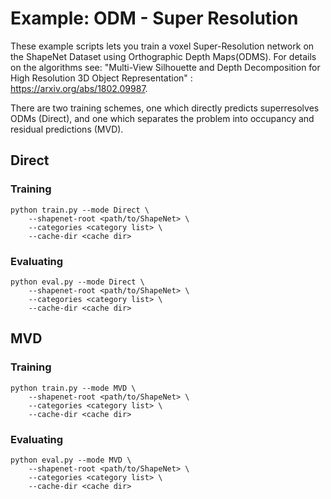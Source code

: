 # Example: ODM - Super Resolution

These example scripts lets you train a voxel Super-Resolution network on the ShapeNet Dataset using Orthographic Depth Maps(ODMS). For details on the algorithms see: "Multi-View Silhouette and Depth Decomposition for High Resolution 3D Object Representation" : https://arxiv.org/abs/1802.09987. 

There are two training schemes, one which directly predicts superresolves ODMs (Direct), and one which separates the problem into occupancy and residual predictions (MVD). 

## Direct
### Training

```
python train.py --mode Direct \
    --shapenet-root <path/to/ShapeNet> \
    --categories <category list> \
    --cache-dir <cache dir>
```


### Evaluating

```
python eval.py --mode Direct \
    --shapenet-root <path/to/ShapeNet> \
    --categories <category list> \
    --cache-dir <cache dir>
```

## MVD
### Training

```
python train.py --mode MVD \
    --shapenet-root <path/to/ShapeNet> \
    --categories <category list> \
    --cache-dir <cache dir>
```


### Evaluating

```
python eval.py --mode MVD \
    --shapenet-root <path/to/ShapeNet> \
    --categories <category list> \
    --cache-dir <cache dir>
```

